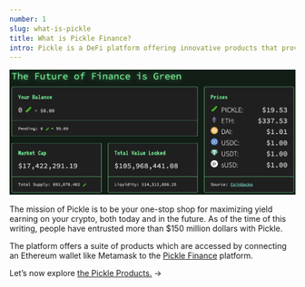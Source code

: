 ```yaml
---
number: 1
slug: what-is-pickle
title: What is Pickle Finance?
intro: Pickle is a DeFi platform offering innovative products that provide yield on your crypto!
---
```


![](/images/2020-10-08-home.png)

The mission of Pickle is to be your one-stop shop for maximizing yield earning on your crypto, both today and in the future. As of the time of this writing, people have entrusted more than $150 million dollars with Pickle.

The platform offers a suite of products which are accessed by connecting an Ethereum wallet like Metamask to the [Pickle Finance](https://pickle.finance) platform.

Let’s now explore [the Pickle Products.](/products/) →
